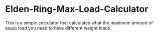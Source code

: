 # Elden-Ring-Max-Load-Calculator
This is a simple calculator that calculates what the maximum amount of equip load you need to have different weight loads
